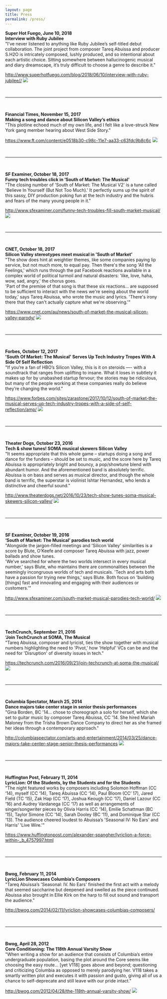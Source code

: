 ```yaml
---
layout: page
title: Press
permalink: /press/
---
```


<p><b>Super Hot Fuego, June 10, 2018</b>
<br /><b>Interview with Ruby Jubilee</b>
<br />"I’ve never listened to anything like Ruby Jubilee’s self-titled debut collaboration. The joint project from composer Tareq Abuissa and producer S.H2O is intricately composed, lushly produced, and so intentional about each artistic choice. Sitting somewhere between hallucinogenic musical and diary dreamscape, it’s truly difficult to choose a genre to describe it."</p>

<p><a href="http://www.superhotfuego.com/blog/2018/06/10/interview-with-ruby-jubilee/" target="blank">http://www.superhotfuego.com/blog/2018/06/10/interview-with-ruby-jubilee//</a>
<img src="/assets/RJFinalart1400.png" /></p>

<p><br /></p>
<hr />

<p><br /></p>

<b>Financial Times, November 15, 2017</b>
<br><b>Making a song and dance about Silicon Valley’s ethics</b>
<br>"This plotline echoed much of my own life, and I felt like a love-struck New York gang member hearing about West Side Story."

<a href="https://www.ft.com/content/e0518b30-c98c-11e7-aa33-c63fdc9b8c6c" target="blank">https://www.ft.com/content/e0518b30-c98c-11e7-aa33-c63fdc9b8c6c</a>
<img src="/assets/FT2017.jpg">

<br>
<hr>
<br>

<b>SF Examiner, October 18, 2017</b>
<br><b>Funny tech troubles click in ‘South of Market: The Musical’</b>
<br>"The closing number of 'South of Market: The Musical V2' is a tune called 'Believe In Yourself (But Not Too Much).' It perfectly sums up the spirit of this sassy, DIY production poking fun at the tech industry and the hubris and fears of the many young people in it."

<a href="http://www.sfexaminer.com/funny-tech-troubles-fill-south-market-musical/" target="blank">http://www.sfexaminer.com/funny-tech-troubles-fill-south-market-musical/</a>
<img src="/assets/SFExaminer2017.jpg">

<br>
<hr>
<br>

<b>CNET, October 18, 2017</b>
<br><b>Silicon Valley stereotypes meet musical in 'South of Market'</b>
<br>"The show does hint at weightier themes, like some companies paying lip service, but not much more, to equal pay. Then there's the song 'All the Feelings,' which runs through the pat Facebook reactions available in a complex world of political turmoil and natural disasters: 'like, love, haha, wow, sad, angry,' the chorus goes.
<br>'Part of the premise of that song is that these six reactions... are supposed to be sufficient to interact with the news we're seeing about the world today,' says Tareq Abuissa, who wrote the music and lyrics. 'There's irony there that they can't actually capture what we're observing.'"

<a href="https://www.cnet.com/au/news/south-of-market-the-musical-silicon-valley-parody/" target="blank">https://www.cnet.com/au/news/south-of-market-the-musical-silicon-valley-parody/</a>
<img src="/assets/CNET2017.jpg">

<br>
<hr>
<br>

<b>Forbes, October 12, 2017</b>
<br><b>'South Of Market: The Musical' Serves Up Tech Industry Tropes With A Side Of Self Reflection</b>
<br>"If you’re a fan of HBO’s Silicon Valley, this is it on steroids —- with a soundtrack that ranges from uplifting to insane. What it loses in subtlety it makes up for by unabashed startup fervour; the stories may be ridiculous, but many of the people working at these companies really do believe they’re changing the world."


<a href="https://www.forbes.com/sites/zarastone/2017/10/12/south-of-market-the-musical-serves-up-tech-industry-tropes-with-a-side-of-self-reflection/" target="blank">https://www.forbes.com/sites/zarastone/2017/10/12/south-of-market-the-musical-serves-up-tech-industry-tropes-with-a-side-of-self-reflection/amp/</a>
<img src="/assets/Forbes2017.jpg">

<br>
<hr>
<br>

<b>Theater Dogs, October 23, 2016</b>
<br><b>Tech & show tunes! SOMA musical skewers Silicon Valley</b>
<br>"It seems appropriate that this whole game – startups doing a song and dance for the funders – should be set to music, and the score here by Tareq Abuissa is appropriately bright and bouncy, a pop/showtune blend with abundant humor. And the aforementioned band is absolutely terrific. Abuissa is on bass and serves as musical director, and though the whole band is terrific, the superstar is violinist Ishtar Hernandez, who lends a distinctive and cheerful sound."

<a href="http://www.theaterdogs.net/2016/10/23/tech-show-tunes-soma-musical-skewers-silicon-valley/" target="blank">http://www.theaterdogs.net/2016/10/23/tech-show-tunes-soma-musical-skewers-silicon-valley/</a>
<img src="/assets/SOMA Anish.jpg">

<br>
<hr>
<br>

<b>SF Examiner, October 19, 2016</b>
<br><b>‘South of Market: The Musical’ parodies tech world</b>
<br>"Alongside the jargon-filled meetings and 'Silicon Valley' similarities is a score by Blute, O’Keefe and composer Tareq Abuissa with jazz, power ballads and show tunes.
<br>'We’ve searched for where the two worlds intersect in every musical number,' says Blute, who maintains there are commonalities between the seemingly incongruous worlds of tech and musicals. 'Tech and arts both have a passion for trying new things,' says Blute. Both focus on 'building [things] fast and innovating and engaging with their audiences or customers.'"

<a href="http://www.sfexaminer.com/south-market-musical-parodies-tech-world/" target="blank">http://www.sfexaminer.com/south-market-musical-parodies-tech-world/</a>
<img src="/assets/SOMA CTeam.jpg">

<br>
<hr>
<br>

<b>TechCrunch, September 21, 2016</b>
<br><b>‘Join TechCrunch at SOMA, The Musical</b>
<br>"Tareq Abuissa, composer and lyricist, ties the show together with musical numbers highlighting the need to 'Pivot,' how 'Helpful' VCs can be and the need for 'Disruption' of diversity issues in tech."

<a href="https://techcrunch.com/2016/09/21/join-techcrunch-at-soma-the-musical/" target="blank">https://techcrunch.com/2016/09/21/join-techcrunch-at-soma-the-musical/</a>
<img src="/assets/TechCrunch2016.jpg">

<br>
<hr>
<br>

<b>Columbia Spectator, March 25, 2014</b>
<br><b>Dance majors take center stage in senior thesis performances</b>
<br>"Gina Borden, BC '14... chose to choreograph a solo for herself, which she set to guitar music by composer Tareq Abuissa, CC '14. She hired Mariah Maloney from the Trisha Brown Dance Company to direct her as she framed her ideas through a contemporary approach."

<a href="http://columbiaspectator.com/arts-and-entertainment/2014/03/25/dance-majors-take-center-stage-senior-thesis-performances" target="blank">http://columbiaspectator.com/arts-and-entertainment/2014/03/25/dance-majors-take-center-stage-senior-thesis-performances</a>
<img src="/assets/Gina dance thesis.jpg">

<br>
<hr>
<br>

<b>Huffington Post, February 11, 2014</b>
<br><b>LyricLion: Of the Students, by the Students and for the Students</b>
<br>"The night featured works by composers including Solomon Hoffman (CC ‘14), myself (CC ‘14), Tareq Abuissa (CC ‘14), Paul Bloom (CC’ 17), Jared Field (TC ‘15), Zak Hap (CC ‘17), Joshua Keough (CC ‘17), Daniel Lazour (CC ‘16) and Audrey Vardanega (CC ‘17) as well as arrangements of singer/songwriter pieces by Olivia Harris (CC ‘14), Emilie Schattman (BC ‘15), Taylor Simone (CC ‘14), Sarah Dooley (BC ‘11), and Dominique Star (CC ‘13). The audience cheered loudest to Abuissa’s 'Seasonal IV: No Ears' and Harris’ 'Live Wire.'"

<a href="https://www.huffingtonpost.com/alexander-spangher/lyriclion-a-force-within-_b_4757997.html" target="blank">https://www.huffingtonpost.com/alexander-spangher/lyriclion-a-force-within-_b_4757997.html</a>

<br>
<hr>
<br>

<b>Bwog, February 11, 2014</b>
<br><b>LyricLion Showcases Columbia’s Composers</b>
<br>"Tareq Abuissa’s 'Seasonal: IV. No Ears' finished the first act with a melody that seemed saccharine but deepened and swelled as the piece continued.  Abuissa also brought in Ellie Kirk on the harp to fill out sound and transport the audience."

<a href="http://bwog.com/2014/02/11/lyriclion-showcases-columbias-composers/" target="blank">http://bwog.com/2014/02/11/lyriclion-showcases-columbias-composers/</a>

<br>
<hr>
<br>

<b>Bwog, April 28, 2012</b>
<br><b>Core Conditioning: The 118th Annual Varsity Show</b>
<br>"When writing a show for an audience that consists of Columbia’s entire undergraduate population, basing the plot around the Core seems like choosing the easy route... [yet V118] goes above and beyond; questioning and criticizing Columbia as opposed to merely parodying her. V118 takes a smartly written plot and executes it with passion and gusto, giving all of us a chance to self-deprecate and still leave with our pride intact."

<a href="http://bwog.com/2012/04/28/the-118th-annual-varsity-show/" target="blank">http://bwog.com/2012/04/28/the-118th-annual-varsity-show/</a>
<img src="/assets/v118pic.jpg">
